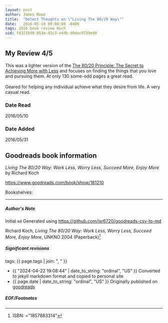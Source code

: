 ```yaml
---
layout: post
author: James Rowe
title:  "Detect Thoughts on \"Living The 80/20 Way\""
date:   2016-05-10 00:00:00 -0400
tags: 2016 book review Koch 
uid: fd3215d8-853a-45c3-a4db-d0dac0759e00
---
```


<!-- highly dependent on how you personally use jekyll templates, and how you want this to show up -->
<!-- escape any jekyll keys with double brackets -->

## My Review 4/5

This was a lighter version of the [The 80/20 Principle: The Secret to Achieving More with Less](https://www.goodreads.com/book/show/181206) and focuses on finding the things that you love and pursuing them. At only 130 some-odd pages a great read.<br/><br/>Geared for helping any individual achieve what they desire from life. A very casual read.

### Date Read
2016/05/10

### Date Added
2016/05/31

## Goodreads book information

*Living The 80/20 Way: Work Less, Worry Less, Succeed More, Enjoy More* by Richard Koch

https://www.goodreads.com/book/show/181210

Bookshelves: 

---

##### Author's Note

Initial `md` Generated using https://github.com/jsr6720/goodreads-csv-to-md

Richard Koch, *Living The 80/20 Way: Work Less, Worry Less, Succeed More, Enjoy More*,  UNKNO 2004 (Paperback)[^1]

##### Significant revisions

tags: {{ page.tags | join: ", " }} <!-- todo move this somewhere -->

- {{ "2024-04-22 19:08:44" | date_to_string: "ordinal", "US" }} Converted to jekyll markdown format and copied to personal site
- {{ page.date | date_to_string: "ordinal", "US" }} Originally published on [goodreads](https://www.goodreads.com)

##### EOF/Footnotes

[^1]: ISBN: ="1857883314"